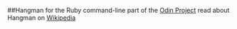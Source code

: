 ##Hangman
for the Ruby command-line
part of the [Odin Project](http://www.theodinproject.com/ruby-programming/file-i-o-and-serialization)
read about Hangman on [Wikipedia](http://en.wikipedia.org/wiki/Hangman_(game))
